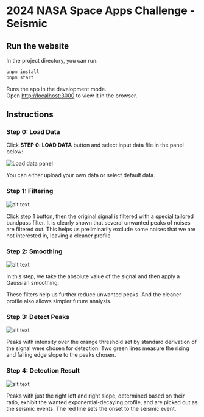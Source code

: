 # 2024 NASA Space Apps Challenge - Seismic

## Run the website

In the project directory, you can run:

```sh
pnpm install
pnpm start
```

Runs the app in the development mode.\
Open [http://localhost:3000](http://localhost:3000) to view it in the browser.

## Instructions

### Step 0: Load Data

Click **STEP 0: LOAD DATA** button and select input data file in the panel below:

![Load data panel](https://storage.googleapis.com/nasa-app/assets/readme/step0.png)

You can either upload your own data or select default data.

### Step 1: Filtering

![alt text](https://storage.googleapis.com/nasa-app/assets/readme/button1.png)

Click step 1 button, then the original signal is filtered with a special tailored bandpass filter. It is clearly shown that several unwanted peaks of noises are filtered out. This helps us preliminarily exclude some noises that we are not interested in, leaving a cleaner profile.

### Step 2: Smoothing

![alt text](https://storage.googleapis.com/nasa-app/assets/readme/button2.png)

In this step, we take the absolute value of the signal and then apply a Gaussian smoothing.

These filters help us further reduce unwanted peaks. And the cleaner profile also allows simpler future analysis.

### Step 3: Detect Peaks

![alt text](https://storage.googleapis.com/nasa-app/assets/readme/button3.png)

Peaks with intensity over the orange threshold set by standard derivation of the signal were chosen for detection. Two green lines measure the rising and falling edge slope to the peaks chosen.

### Step 4: Detection Result

![alt text](https://storage.googleapis.com/nasa-app/assets/readme/button4.png)

Peaks with just the right left and right slope, determined based on their ratio, exhibit the wanted exponential-decaying profile, and are picked out as the seismic events. The red line sets the onset to the seismic event.
